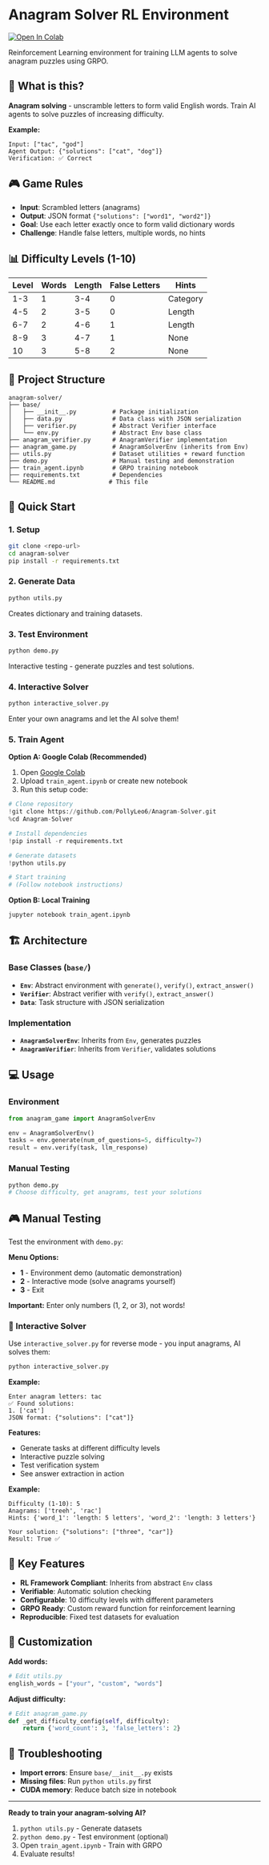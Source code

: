 # Anagram Solver RL Environment

[![Open In Colab](https://colab.research.google.com/assets/colab-badge.svg)](https://colab.research.google.com/github/PollyLeo6/Anagram-Solver/blob/main/train_agent.ipynb)

Reinforcement Learning environment for training LLM agents to solve anagram puzzles using GRPO.

## 🎯 What is this?

**Anagram solving** - unscramble letters to form valid English words. Train AI agents to solve puzzles of increasing difficulty.

**Example:**
```
Input: ["tac", "god"] 
Agent Output: {"solutions": ["cat", "dog"]}
Verification: ✅ Correct
```

## 🎮 Game Rules

- **Input**: Scrambled letters (anagrams)
- **Output**: JSON format `{"solutions": ["word1", "word2"]}`
- **Goal**: Use each letter exactly once to form valid dictionary words
- **Challenge**: Handle false letters, multiple words, no hints

## 📊 Difficulty Levels (1-10)

| Level | Words | Length | False Letters | Hints |
|-------|-------|--------|---------------|-------|
| 1-3   | 1     | 3-4    | 0             | Category |
| 4-5   | 2     | 3-5    | 0             | Length |
| 6-7   | 2     | 4-6    | 1             | Length |
| 8-9   | 3     | 4-7    | 1             | None |
| 10    | 3     | 5-8    | 2             | None |

## 📁 Project Structure

```
anagram-solver/
├── base/
│   ├── __init__.py          # Package initialization
│   ├── data.py              # Data class with JSON serialization
│   ├── verifier.py          # Abstract Verifier interface
│   └── env.py               # Abstract Env base class
├── anagram_verifier.py      # AnagramVerifier implementation
├── anagram_game.py          # AnagramSolverEnv (inherits from Env)
├── utils.py                 # Dataset utilities + reward function
├── demo.py                  # Manual testing and demonstration
├── train_agent.ipynb        # GRPO training notebook
├── requirements.txt         # Dependencies
└── README.md               # This file
```

## 🚀 Quick Start

### 1. Setup
```bash
git clone <repo-url>
cd anagram-solver
pip install -r requirements.txt
```

### 2. Generate Data
```bash
python utils.py
```
Creates dictionary and training datasets.

### 3. Test Environment
```bash
python demo.py
```
Interactive testing - generate puzzles and test solutions.

### 4. Interactive Solver
```bash
python interactive_solver.py
```
Enter your own anagrams and let the AI solve them!

### 5. Train Agent

**Option A: Google Colab (Recommended)**
1. Open [Google Colab](https://colab.research.google.com/)
2. Upload `train_agent.ipynb` or create new notebook
3. Run this setup code:
```python
# Clone repository
!git clone https://github.com/PollyLeo6/Anagram-Solver.git
%cd Anagram-Solver

# Install dependencies
!pip install -r requirements.txt

# Generate datasets
!python utils.py

# Start training
# (Follow notebook instructions)
```

**Option B: Local Training**
```bash
jupyter notebook train_agent.ipynb
```

## 🏗️ Architecture

### Base Classes (`base/`)
- **`Env`**: Abstract environment with `generate()`, `verify()`, `extract_answer()`
- **`Verifier`**: Abstract verifier with `verify()`, `extract_answer()`
- **`Data`**: Task structure with JSON serialization

### Implementation
- **`AnagramSolverEnv`**: Inherits from `Env`, generates puzzles
- **`AnagramVerifier`**: Inherits from `Verifier`, validates solutions

## 💻 Usage

### Environment
```python
from anagram_game import AnagramSolverEnv

env = AnagramSolverEnv()
tasks = env.generate(num_of_questions=5, difficulty=7)
result = env.verify(task, llm_response)
```

### Manual Testing
```python
python demo.py
# Choose difficulty, get anagrams, test your solutions
```

## 🎮 Manual Testing

Test the environment with `demo.py`:

**Menu Options:**
- **1** - Environment demo (automatic demonstration)
- **2** - Interactive mode (solve anagrams yourself)
- **3** - Exit

**Important:** Enter only numbers (1, 2, or 3), not words!

### 🤖 Interactive Solver

Use `interactive_solver.py` for reverse mode - you input anagrams, AI solves them:

```bash
python interactive_solver.py
```

**Example:**
```
Enter anagram letters: tac
✅ Found solutions:
1. ['cat']
JSON format: {"solutions": ["cat"]}
```

**Features:**
- Generate tasks at different difficulty levels
- Interactive puzzle solving
- Test verification system
- See answer extraction in action

**Example:**
```
Difficulty (1-10): 5
Anagrams: ['treeh', 'rac']
Hints: {'word_1': 'length: 5 letters', 'word_2': 'length: 3 letters'}

Your solution: {"solutions": ["three", "car"]}
Result: True ✅
```

## 🎯 Key Features

- **RL Framework Compliant**: Inherits from abstract `Env` class
- **Verifiable**: Automatic solution checking
- **Configurable**: 10 difficulty levels with different parameters
- **GRPO Ready**: Custom reward function for reinforcement learning
- **Reproducible**: Fixed test datasets for evaluation

## 🔧 Customization

**Add words:**
```python
# Edit utils.py
english_words = ["your", "custom", "words"]
```

**Adjust difficulty:**
```python
# Edit anagram_game.py
def _get_difficulty_config(self, difficulty):
    return {'word_count': 3, 'false_letters': 2}
```

## 🚨 Troubleshooting

- **Import errors**: Ensure `base/__init__.py` exists
- **Missing files**: Run `python utils.py` first
- **CUDA memory**: Reduce batch size in notebook

---

**Ready to train your anagram-solving AI?**

1. `python utils.py` - Generate datasets
2. `python demo.py` - Test environment (optional)
3. Open `train_agent.ipynb` - Train with GRPO
4. Evaluate results!